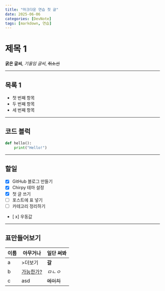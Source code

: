```yaml
---
title: "마크다운 연습 첫 글"
date: 2025-06-06
categories: [DevNote]
tags: [markdown, 연습]
---
```


# 제목 1

 **굵은 글씨**, _기울임 글씨_, ~~취소선~~

---

## 목록 1

- 첫 번째 항목
- 두 번째 항목
- 세 번째 항목

---

##  코드 블럭 

```python
def hello():
    print("Hello!")
```
---

## 할일

- [x] GitHub 블로그 만들기
- [x] Chirpy 테마 설정
- [x] 첫 글 쓰기
- [ ] 포스트에 표 넣기
- [ ] 카테고리 정리하기
- [ x] 우동값


---

## 표만들어보기

| 이름     | 아무거나 | 일단 써봐 |
|----------|-----------|-----------|
| a      | >더보기 | **갈** |
| b    |  [가능한가?](https://www.naver.com)| _ㅁㄴㅇ_ |
| c      | asd | ~~에이치~~ |

